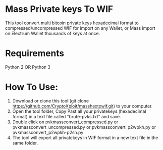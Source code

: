 # Mass Private keys To WIF
This tool convert multi bitcoin private keys hexadecimal format to compressed/uncompressed WIF for import on any Wallet, or Mass import on Electrum Wallet thousands of keys at once.

# Requirements
Python 2 OR Python 3

# How To Use:
1) Download or clone this tool (git clone https://github.com/CryptoXploit/masshextowif.git) to your computer.
2) Open the tool folder, Copy Past all your privatekeys (hexadecimal format) in a text file called "brute-pvks.txt" and save.
3) Double click on pvkmassconvert_compressed.py or pvkmassconvert_uncompressed.py or pvkmassconvert_p2wpkh.py or pvkmassconvert_p2wpkh-p2sh.py
4) The tool will export all privatekeys in WIF format in a new text file in the same folder.
